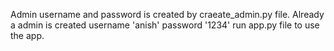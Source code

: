 Admin username and password is created by craeate_admin.py file.
Already a admin is created username 'anish' password '1234'
run app.py file to use the app.